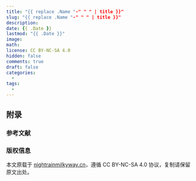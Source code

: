 ```yaml
---
title: "{{ replace .Name "-" " " | title }}"
slug: "{{ replace .Name "-" " " | title }}"
description: 
date: {{ .Date }}
lastmod: "{{ .Date }}"
image: 
math: 
license: CC BY-NC-SA 4.0
hidden: false
comments: true
draft: false
categories:
  - 
tags:
  - 
---
```



## 附录

### 参考文献

### 版权信息

本文原载于 [nightrainmilkyway.cn](https://nightrainmilkyway.cn)，遵循 CC BY-NC-SA 4.0 协议，复制请保留原文出处。
